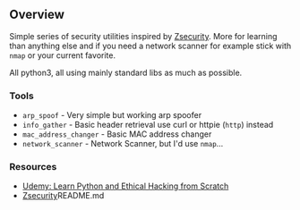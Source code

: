 ## Overview

Simple series of security utilities inspired by [Zsecurity](https://zsecurity.org/).
More for learning than anything else and if you need a network scanner for example stick with `nmap` or your current favorite.

All python3, all using mainly standard libs as much as possible.

### Tools

* `arp_spoof` - Very simple but working arp spoofer
* `info_gather` - Basic header retrieval use curl or httpie (`http`) instead
* `mac_address_changer` - Basic MAC address changer
* `network_scanner` - Network Scanner, but I'd use `nmap`...

### Resources

* [Udemy: Learn Python and Ethical Hacking from Scratch](https://www.udemy.com/course/learn-python-and-ethical-hacking-from-scratch)
* [Zsecurity](https://zsecurity.org/)README.md
